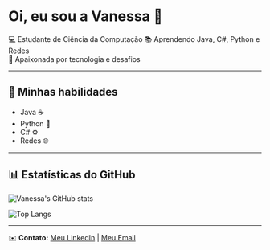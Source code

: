 # Oi, eu sou a Vanessa 👋

💻 Estudante de Ciência da Computação 
📚 Aprendendo Java, C#, Python e Redes  
🚀 Apaixonada por tecnologia e desafios

---

## 🌟 Minhas habilidades
- Java ☕
- Python 🐍
- C# ⚙️
- Redes 🌐

---

## 📊 Estatísticas do GitHub
![Vanessa's GitHub stats](https://github-readme-stats.vercel.app/api?username=vanessacezarn&show_icons=true&theme=dracula)

![Top Langs](https://github-readme-stats.vercel.app/api/top-langs/?username=vanessacezarn&layout=compact&theme=dracula)

---

✉️ **Contato:** [Meu LinkedIn](https://www.linkedin.com/in/seu-link) | [Meu Email](mailto:seuemail@email.com)
